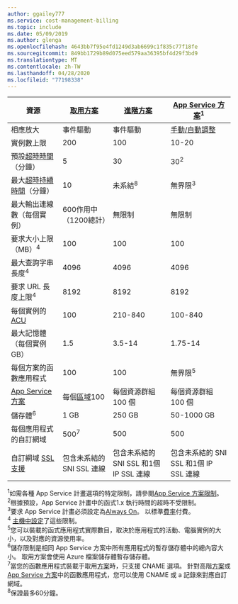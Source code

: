 ```yaml
---
author: ggailey777
ms.service: cost-management-billing
ms.topic: include
ms.date: 05/09/2019
ms.author: glenga
ms.openlocfilehash: 4643bb7f95e4fd1249d3ab6699c1f835c77f18fe
ms.sourcegitcommit: 849bb1729b89d075eed579aa36395bf4d29f3bd9
ms.translationtype: MT
ms.contentlocale: zh-TW
ms.lasthandoff: 04/28/2020
ms.locfileid: "77198338"
---
```

| 資源 | [取用方案](../articles/azure-functions/functions-scale.md#consumption-plan) | [進階方案](../articles/azure-functions/functions-scale.md#premium-plan) | [App Service 方案](../articles/azure-functions/functions-scale.md#app-service-plan)<sup>1</sup> |
| --- | --- | --- | --- |
| 相應放大 | 事件驅動 | 事件驅動 | [手動/自動調整](../articles/app-service/manage-scale-up.md) | 
| 實例數上限 | 200 | 100 | 10-20 |
|預設[超時時間](../articles/azure-functions/functions-scale.md#timeout)（分鐘） |5 | 30 |30<sup>2</sup> |
|最大[超時持續時間](../articles/azure-functions/functions-scale.md#timeout)（分鐘） |10 | 未系結<sup>8</sup> | 無界限<sup>3</sup> |
| 最大輸出連線數（每個實例） | 600作用中（1200總計） | 無限制 | 無限制 |
| 要求大小上限（MB）<sup>4</sup> | 100 | 100 | 100 |
| 最大查詢字串長度<sup>4</sup> | 4096 | 4096 | 4096 |
| 要求 URL 長度上限<sup>4</sup> | 8192 | 8192 | 8192 |
| 每個實例的[ACU](../articles/virtual-machines/windows/acu.md) | 100 | 210-840 | 100-840 |
| 最大記憶體（每個實例 GB） | 1.5 | 3.5-14 | 1.75-14 |
| 每個方案的函數應用程式 |100 |100 |無界限<sup>5</sup> |
| [App Service 方案](../articles/app-service/overview-hosting-plans.md) | 每個[區域](https://azure.microsoft.com/global-infrastructure/regions/)100 |每個資源群組 100 個 |每個資源群組 100 個 |
| 儲存體<sup>6</sup> |1 GB |250 GB |50-1000 GB |
| 每個應用程式的自訂網域</a> |500<sup>7</sup> |500 |500 |
| 自訂網域 [SSL 支援](../articles/app-service/configure-ssl-bindings.md) |包含未系結的 SNI SSL 連線 | 包含未系結的 SNI SSL 和1個 IP SSL 連線 |包含未系結的 SNI SSL 和1個 IP SSL 連線 | 

<sup>1</sup>如需各種 App Service 計畫選項的特定限制，請參閱[App Service 方案限制](../articles/azure-resource-manager/management/azure-subscription-service-limits.md#app-service-limits)。  
<sup>2</sup>根據預設，App Service 計畫中的函式1.x 執行時間的超時不受限制。  
<sup>3</sup>要求 App Service 計畫必須設定為[Always On](../articles/azure-functions/functions-scale.md#always-on)。 以標準[費率](https://azure.microsoft.com/pricing/details/app-service/)付費。  
<sup>4</sup> [主機中設定](https://github.com/Azure/azure-functions-host/blob/dev/src/WebJobs.Script.WebHost/web.config)了這些限制。  
<sup>5</sup>您可以裝載的函式應用程式實際數目，取決於應用程式的活動、電腦實例的大小，以及對應的資源使用率。  
<sup>6</sup>儲存限制是相同 App Service 方案中所有應用程式的暫存儲存體中的總內容大小。 取用方案會使用 Azure 檔案儲存體暫存儲存體。  
<sup>7</sup>當您的函數應用程式裝載于取用[方案](../articles/azure-functions/functions-scale.md#consumption-plan)時，只支援 CNAME 選項。 針對高階[方案](../articles/azure-functions/functions-scale.md#premium-plan)或[App Service 方案](../articles/azure-functions/functions-scale.md#app-service-plan)中的函數應用程式，您可以使用 CNAME 或 a 記錄來對應自訂網域。  
<sup>8</sup>保證最多60分鐘。